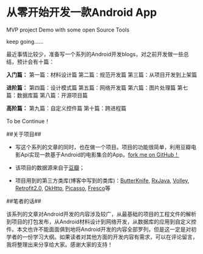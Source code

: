 # 从零开始开发一款Android App

MVP project Demo with some open Source Tools

keep going......


最近事情比较少，准备写一个系列的Android开发blogs，对之前开发做一些总结，预计会有十篇：

**入门篇：**
第一篇：材料设计篇
第二篇：规范开发篇
第三篇：从项目开发到上架篇

**进阶篇：**
第四篇：设计模式篇
第五篇：网络开发篇
第六篇：图片处理篇
第七篇：数据库篇
第八篇：开源项目篇

**高阶篇：**
第九篇：自定义控件篇
第十篇：跨进程篇

To be Continue！

##关于项目##
 *  写这个系列的文章的同时，也在做一个项目。项目的功能很简单，利用豆瓣电影Api实现一款基于Android的电影集合的App。[fork me on GitHub！](https://github.com/ToryangChen/SampleDemo)

* 该项目的数据源来自于[豆瓣](https://developers.douban.com/wiki/?title=guide)；

* 项目用到的第三方类库(博客中写到的类库)：[ButterKnife](http://jakewharton.github.io/butterknife/), [RxJava](https://github.com/ReactiveX/RxJava/wiki), [Volley](https://github.com/mcxiaoke/android-volley), [Retrofit2.0](http://square.github.io/retrofit/), [OkHttp](http://square.github.io/okhttp/), [Picasso](http://square.github.io/picasso/), [Fresco](https://github.com/facebook/fresco)等


##笔者的话##

该系列的文章对Android开发的内容涉及较广，从最基础的项目的工程文件的解析到项目的打包发布，从Android材料设计到网络开发，从数据库的应用到自定义控件。本文也许不能面面俱到地将Android开发的内容全部罗列，但是这一定是对初学者的一份学习大纲。如果读者对其他方面的开发内容有需求，可以在评论留言，我将整理出来分享给大家。感谢大家的支持！

